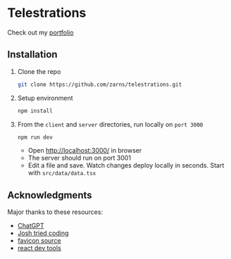 # Telestrations

Check out my [portfolio](https://mason.zarns.net)

## Installation

1. Clone the repo

   ```sh
   git clone https://github.com/zarns/telestrations.git
   ```

2. Setup environment

   ```sh
   npm install
   ```

3. From the `client` and `server` directories, run locally on `port 3000`

   ```sh
   npm run dev
   ```

    * Open [http://localhost:3000/](http://localhost:3000/) in browser
    * The server should run on port 3001
    * Edit a file and save. Watch changes deploy locally in seconds. Start with `src/data/data.tsx`

## Acknowledgments

Major thanks to these resources:

* [ChatGPT](https://chat.openai.com/chat)
* [Josh tried coding](https://www.youtube.com/watch?v=Dib5TYHHfgA)
* [favicon source](https://icons8.com/icons/set/marker)
* [react dev tools](https://react.dev/learn/react-developer-tools)
